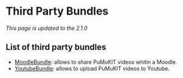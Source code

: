 Third Party Bundles
===================

*This page is updated to the 2.1.0*

List of third party bundles
---------------------------

* [MoodleBundle](https://github.com/teltek/PuMuKIT2-moodle-bundle/blob/1.0.0/README.md): allows to share PuMuKIT videos whitin a Moodle.
* [YoutubeBundle](https://github.com/teltek/PuMuKIT2-youtube-bundle/blob/1.0.0/README.md): allows to upload PuMuKIT videos to Youtube.